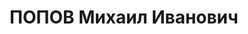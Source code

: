 ---
title: ПОПОВ Михаил Иванович
description: народився 1903 р. у м. Севастополь Таврійської губ. Росіянин, з військовослужбовців,
  освіта середня, позапарт. Проживав у Харкові. Інструктор ППХО райради Тсоавіахіму
  Червонозаводського р-ну. Заарештований 31 серпня 1937 р. за к.-р. троцьйстську діяльність
  (ст. 5410 КК УРСР) і військовою колегією Верховного Суду СРСР 7 січня 1938 р. (статті
  547, 548, 5411 КК УРСР) засуджений до розстрілу з конфіскацією особистого майна.
  Розстріляний 8 січня 1938 р. у Харкові. Реабілітований 27 березня 1958 р.
---